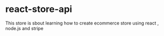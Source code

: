 # react-store-api
This store is sbout learning how to create ecommerce store using react , node.js and stripe
